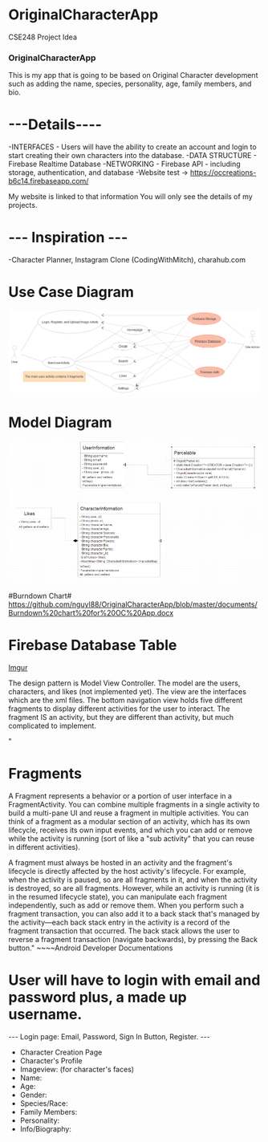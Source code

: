 # OriginalCharacterApp
CSE248 Project Idea
### OriginalCharacterApp ###
This is my app that is going to be based on Original Character development such as adding the name, species, personality, age, family members, and bio. 
# ---Details---- #
-INTERFACES - Users will have the ability to create an account and login to start creating their own characters into the database.
-DATA STRUCTURE - Firebase Realtime Database
-NETWORKING - Firebase API - including storage, authentication, and database
-Website test -> https://occreations-b6c14.firebaseapp.com/

My website is linked to that information You will only see the details of my projects.

# --- Inspiration --- #
-Character Planner, Instagram Clone (CodingWithMitch), charahub.com

# Use Case Diagram #
![alt text](https://github.com/nguyl88/OriginalCharacterApp/blob/master/documents/CSE248%20Project%20UseCaseDiagram.png)

# Model Diagram #
![alt text](https://github.com/nguyl88/OriginalCharacterApp/blob/master/documents/CSE248%20Project%20Class%20Diagram.png)

#Burndown Chart#
https://github.com/nguyl88/OriginalCharacterApp/blob/master/documents/Burndown%20chart%20for%20OC%20App.docx

# Firebase Database Table #
[Imgur](https://i.imgur.com/Aiixyut.png)

The design pattern is Model View Controller. The model are the users, characters, and likes (not implemented yet). The view are the interfaces which are the xml files. The bottom navigation view holds five different fragments to display different activities for the user to interact. The fragment IS an activity, but they are different than activity, but much complicated to implement. 

"
# Fragments # 
 A Fragment represents a behavior or a portion of user interface in a FragmentActivity. You can combine multiple fragments in a single activity to build a multi-pane UI and reuse a fragment in multiple activities. You can think of a fragment as a modular section of an activity, which has its own lifecycle, receives its own input events, and which you can add or remove while the activity is running (sort of like a "sub activity" that you can reuse in different activities).

A fragment must always be hosted in an activity and the fragment's lifecycle is directly affected by the host activity's lifecycle. For example, when the activity is paused, so are all fragments in it, and when the activity is destroyed, so are all fragments. However, while an activity is running (it is in the resumed lifecycle state), you can manipulate each fragment independently, such as add or remove them. When you perform such a fragment transaction, you can also add it to a back stack that's managed by the activity—each back stack entry in the activity is a record of the fragment transaction that occurred. The back stack allows the user to reverse a fragment transaction (navigate backwards), by pressing the Back button." ~~~~Android Developer Documentations

# User will have to login with email and password plus, a made up username. #

--- Login page: Email, Password, Sign In Button, Register. ---

- Character Creation Page
- Character's Profile 
- Imageview: (for character's faces)
- Name:
- Age:
- Gender:
- Species/Race:
- Family Members: 
- Personality:
- Info/Biography:
 
